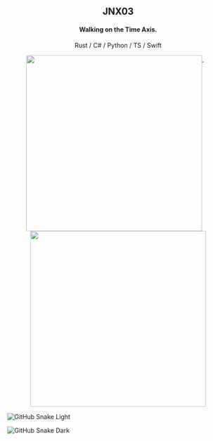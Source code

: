 <h2 align="center">JNX03</h2>

<h4 align="center">Walking on the Time Axis.</h4>

<p align="center">Rust / C# / Python / TS / Swift</p>

<p align="center">
  <a href="#">
    <img width="400" align="top" src="https://gist.githubusercontent.com/JNX03/7b91e5c1e018c9e35d38669d2fbd6e97/raw/github-metrics.svg" />
  </a>
  &emsp;
  <a href="#">
    <img width="400" align="top" src="https://gist.githubusercontent.com/JNX03/b688af797a7cf82ab466dacd7bc10d0d/raw/github-metrics.svg" />
  </a>
</p>

![GitHub Snake Light](https://gist.githubusercontent.com/JNX03/62c190858bed9a108ce5811f715d2e55/raw/github-snake.svg#gh-light-mode-only)

![GitHub Snake Dark](https://gist.githubusercontent.com/JNX03/62c190858bed9a108ce5811f715d2e55/raw/github-snake-dark.svg#gh-dark-mode-only)
